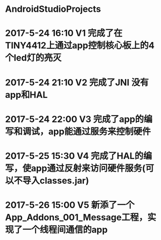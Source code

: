 # AndroidStudioProjects
#
# 2017-5-24  16:10  V1  完成了在TINY4412上通过app控制核心板上的4个led灯的亮灭
#
# 2017-5-24  21:10  V2  完成了JNI 没有app和HAL
#
# 2017-5-24  22:00  V3  完成了app的编写和调试，app能通过服务来控制硬件
#
# 2017-5-25  15:30  V4  完成了HAL的编写，使app通过反射来访问硬件服务(可以不导入classes.jar)
#
# 2017-5-26	 15:00  V5  新添了一个App_Addons_001_Message工程，实现了一个线程间通信的app
